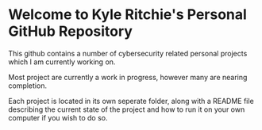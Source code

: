 <h1>Welcome to Kyle Ritchie's Personal GitHub Repository</h1>
<body>
This github contains a number of cybersecurity related personal projects which I am currently working on. 

Most project are currently a work in progress, however many are nearing completion. 

Each project is located in its own seperate folder, along with a README file describing the current state of the project and how to run it on your own computer if you wish to do so. 
</body>

